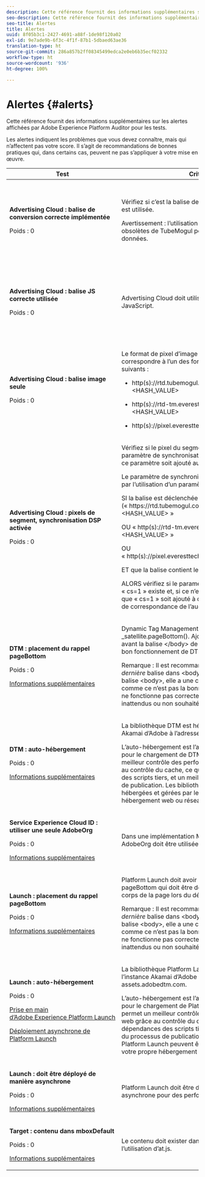 ```yaml
---
description: Cette référence fournit des informations supplémentaires sur les alertes affichées par Adobe Experience Platform Auditor pour les tests.
seo-description: Cette référence fournit des informations supplémentaires sur les alertes affichées par Adobe Experience Platform Auditor pour les tests.
seo-title: Alertes
title: Alertes
uuid: 8f05b3c1-2427-4691-a88f-1de98f120a02
exl-id: 9e7ade9b-6f3c-4f1f-87b1-5dbaed63ae36
translation-type: ht
source-git-commit: 286a857b2ff08345499edca2e0eb6b35ecf02332
workflow-type: ht
source-wordcount: '936'
ht-degree: 100%

---
```


# Alertes {#alerts}

Cette référence fournit des informations supplémentaires sur les alertes affichées par Adobe Experience Platform Auditor pour les tests.

Les alertes indiquent les problèmes que vous devez connaître, mais qui n’affectent pas votre score. Il s’agit de recommandations de bonnes pratiques qui, dans certains cas, peuvent ne pas s’appliquer à votre mise en œuvre.

<table id="table_031432C9BB804A6F90E7FF572739E169"> 
 <thead> 
  <tr> 
   <th colname="col1" class="entry"> Test </th> 
   <th colname="col2" class="entry"> Critères </th> 
   <th colname="col3" class="entry"> Recommandation </th> 
  </tr>
 </thead>
 <tbody> 
  <tr> 
   <td colname="col1"> 
    <!--
      1.0.1 
    --> <p><b>Advertising Cloud : balise de conversion correcte implémentée</b> </p> <p>Poids : 0 </p> </td> 
   <td colname="col2"> <p>Vérifiez si c’est la balise de conversion appropriée qui est utilisée. </p> <p> <p>Avertissement : l’utilisation des balises de conversion obsolètes de TubeMogul peut entraîner une perte de données. </p> </p> </td> 
   <td colname="col3"> <p>Mettez à niveau vos pixels de conversion vers les nouvelles balises de conversion image seule Advertising Cloud. </p> <p>Cela peut être réalisé facilement avec l’extension Advertising Cloud pour Adobe Experience Platform Launch. </p> </td> 
  </tr> 
  <tr> 
   <td colname="col1"> 
    <!--
      1.0.1 
    --> <p><b>Advertising Cloud : balise JS correcte utilisée</b> </p> <p>Poids : 0 </p> </td> 
   <td colname="col2"> <p>Advertising Cloud doit utiliser les dernières balises JavaScript. </p> </td> 
   <td colname="col3"> <p>Mettez à niveau votre JavaScript Advertising Cloud vers la dernière version. L’utilisation de versions JavaScript obsolètes peut entraîner la perte de fonctionnalités. </p> <p>Pour ce faire, utilisez l’extension Advertising Cloud pour Platform Launch. </p> </td> 
  </tr> 
  <tr> 
   <td colname="col1"> 
    <!--
      1.0.1 
    --> <p><b>Advertising Cloud : balise image seule</b> </p> <p>Poids : 0 </p> </td> 
   <td colname="col2"> <p>Le format de pixel d’image Advertising Cloud doit correspondre à l’un des formats recommandés suivants : </p> <p> 
     <ul id="ul_D85BE9C8A8654DE890E1A814E3573D86"> 
      <li id="li_E2AEDD76AC7044E8AD6AE8375858D198"> <p><span class="codeph">http(s)://rtd.tubemogul.com/upi/?sid=&lt;HASH_VALUE&gt;</span> </p> </li> 
      <li id="li_1EEFA03516BF445294B5EC5DED891758"> <p><span class="codeph">http(s)://rtd-tm.everesttech.net/upi/?sid=&lt;HASH_VALUE&gt;</span> </p> </li> 
      <li id="li_F72206B142214217BDD34356D2F3D8AD"> <p><span class="codeph">http(s)://pixel.everesttech.net/px2/&lt;NUMERIC_ID&gt;?</span> </p> </li> 
     </ul> </p> </td> 
   <td colname="col3"> <p>Mettez à niveau vos pixels Advertising Cloud vers les nouvelles balises image seule Advertising Cloud, afin de complètement tirer parti de la fonctionnalité d’Advertising Cloud. </p> <p>Cela peut être réalisé facilement avec l’extension Advertising Cloud pour Platform Launch. </p> </td> 
  </tr> 
  <tr> 
   <td colname="col1"> 
    <!--
      1.0.1 
    --> <p><b>Advertising Cloud : pixels de segment, synchronisation DSP activée</b> </p> <p>Poids : 0 </p> </td> 
   <td colname="col2"> <p>Vérifiez si le pixel du segment TubeMogul contient un paramètre de synchronisation DSP, et demandez que ce paramètre soit ajouté au pixel. </p> <p>Le paramètre de synchronisation DSP est déterminé par l’utilisation d’un paramètre de chaîne de requête. </p> <p>SI la balise est déclenchée sur<span class="codeph"> (« https://rtd.tubemogul.com/upi/?sid=&lt;HASH_VALUE&gt; »</span> </p> <p> OU <span class="codeph"> « http(s)://rtd-tm.everesttech.net/upi/?sid=&lt;HASH_VALUE&gt; »</span> </p> <p> OU <span class="codeph"> « http(s)://pixel.everesttech.net/px2/&lt;NUMERIC_ID&gt;? »</span> </p> <p>ET que la balise contient le paramètre d’URL <span class="codeph"> « sid= »)</span> </p> <p>ALORS vérifiez si le paramètre d’URL <span class="codeph"> « cs=0 »</span> ou<span class="codeph"> « cs=1 »</span> existe et, si ce n’est pas le cas, veillez à ce que <span class="codeph">« cs=1 »</span> soit ajouté à ces pixels afin que les taux de correspondance de l’audience puissent s’améliorer. </p> </td> 
   <td colname="col3"> <p> Ajoutez le paramètre d’URL <span class="codeph"> « cs=1 »</span> à vos pixels Advertising Cloud afin que la synchronisation DSP puisse se produire, ce qui augmente les taux de correspondance d’audience. </p> <p>Cela peut être réalisé très facilement avec l’extension Advertising Cloud pour Platform Launch. </p> </td> 
  </tr> 
  <tr> 
   <td colname="col1"> 
    <!--
      CAce6db25bc8c443409f0fcc5ac9d622c3 
    --> <p><b>DTM : placement du rappel pageBottom</b> </p> <p>Poids : 0 </p> <p><a href="https://docs.adobe.com/content/help/fr-FR/dtm/using/client-side/t-add-header-fooder-code.html" format="html" scope="external"> Informations supplémentaires</a> </p> 
    <!--
      TEa9df69942f404055a64262889c8b21d3 
    --> </td> 
   <td colname="col2"> <p>Dynamic Tag Management requiert la fonction <span class="codeph">_satellite.pageBottom()</span>. Ajoutez le script intégré juste avant la balise <span class="codeph">&lt;/body&gt;</span> de fermeture afin d’assurer le bon fonctionnement de DTM. </p> <p> <p>Remarque : Il est recommandé que la balise soit la <i>dernière</i> balise dans <span class="codeph"> &lt;body&gt;</span>. Si elle se trouve dans la balise <span class="codeph"> &lt;body&gt;</span>, elle a une chance de fonctionner ; mais comme ce n’est pas la bonne pratique, il se peut qu’elle ne fonctionne pas correctement, ou avec des résultats inattendus ou non souhaités. </p> </p> </td> 
   <td colname="col3"> <p>Ajoutez le script intégré juste avant la balise <span class="codeph">&lt;/body&gt;</span> de fermeture afin d’assurer le bon fonctionnement de DTM. </p> </td> 
  </tr> 
  <tr> 
   <td colname="col1"> 
    <!--
      1.0.1 
    --> <p><b>DTM : auto-hébergement</b> </p> <p>Poids : 0 </p> <p><a href="https://docs.adobe.com/content/help/fr-FR/dtm/using/client-side/client-side-information.html" format="html" scope="external"> Informations supplémentaires</a> </p> </td> 
   <td colname="col2"> <p> La bibliothèque DTM est hébergée sur l’instance Akamai d’Adobe à l’adresse <span class="filepath">assets.adobedtm.com</span>. </p> <p> L’auto-hébergement est l’approche recommandée pour le chargement de DTM, car cela permet un meilleur contrôle des performances du site web grâce au contrôle du cache, ce qui réduit les dépendances à des scripts tiers, et un meilleur contrôle du processus de publication. Les bibliothèques DTM peuvent être hébergées et gérées par le biais de votre propre hébergement web ou réseau de diffusion de contenu. </p> </td> 
   <td colname="col3"> <p>L’auto-hébergement est l’approche recommandée pour le chargement de DTM sur une page. Bien que l’hébergement de DTM par le biais du réseau de diffusion de contenu Akamai fonctionne dans la plupart des cas, l’auto-hébergement améliore les performances des pages. </p> </td> 
  </tr> 
  <tr> 
   <td colname="col1"> 
    <!--
      1.0.1 
    --> <p><b> Service Experience Cloud ID : utiliser une seule AdobeOrg</b> </p> <p>Poids : 0 </p> <p><a href="https://docs.adobe.com/content/help/fr-FR/id-service/using/intro/id-request.html" format="html" scope="external"> Informations supplémentaires</a> </p> </td> 
   <td colname="col2"> <p>Dans une implémentation MCID normale, une seule AdobeOrg doit être utilisée. </p> </td> 
   <td colname="col3"> <p>Vérifiez que plusieurs identifiants AdobeOrg existent pour cette implémentation. </p> </td> 
  </tr> 
  <tr> 
   <td colname="col1"> 
    <!--
      1.0.5 
    --> <p><b>Launch : placement du rappel pageBottom</b> </p> <p>Poids : 0 </p> <p><a href="https://docs.adobe.com/content/help/fr-FR/launch/using/intro/get-started/quick-start.html" format="https" scope="external"> Informations supplémentaires</a> </p> 
    <!--
      TE48c499b022f545c5bccc6f8bde169685 
    --> </td> 
   <td colname="col2"> <p>Platform Launch doit avoir une fonction de rappel <span class="codeph">pageBottom</span> qui doit être définie en dernier dans le corps de la page lors du déploiement synchrone. </p> <p> <p>Remarque : Il est recommandé que la balise soit la <i>dernière</i> balise dans <span class="codeph"> &lt;body&gt;</span>. Si elle se trouve dans la balise <span class="codeph"> &lt;body&gt;</span>, elle a une chance de fonctionner ; mais comme ce n’est pas la bonne pratique, il se peut qu’elle ne fonctionne pas correctement, ou avec des résultats inattendus ou non souhaités. </p> </p> </td> 
   <td colname="col3"> <p>Platform Launch requiert la fonction <span class="codeph"> _satellite.pageBottom()</span> pour les déploiements synchrones. Ajoutez le script intégré juste avant la balise <span class="codeph">&lt;/body&gt;</span> de fermeture afin d’assurer le bon fonctionnement de Platform Launch. </p> </td> 
  </tr> 
  <tr> 
   <td colname="col1"> 
    <!--
      1.0.1 
    --> <p><b>Launch : auto-hébergement</b> </p> <p>Poids : 0 </p> <p><a href="https://docs.adobe.com/content/help/fr-FR/launch/using/intro/get-started/quick-start.html" format="https" scope="external"> Prise en main d’Adobe Experience Platform Launch</a> </p> <p><a href="https://docs.adobe.com/content/help/fr-FR/launch/using/reference/client-side-info/asynchronous-deployment.html" format="https" scope="external"> Déploiement asynchrone de Platform Launch</a> </p> </td> 
   <td colname="col2"> <p>La bibliothèque Platform Launch est hébergée sur l’instance Akamai d’Adobe à l’adresse <span class="filepath">assets.adobedtm.com</span>. </p> <p>L’auto-hébergement est l’approche recommandée pour le chargement de Platform Launch, car elle permet un meilleur contrôle des performances du site web grâce au contrôle du cache, la réduction des dépendances des scripts tiers et un meilleur contrôle du processus de publication. Les bibliothèques Platform Launch peuvent être hébergées et gérées via votre propre hébergement web ou CDN. </p> </td> 
   <td colname="col3"> <p>Bien que l’hébergement de Platform Launch par le biais du réseau de diffusion de contenu Akamai fonctionne dans la plupart des cas, il est recommandé de mettre en œuvre l’auto-hébergement comme première étape pour améliorer les performances des pages. </p> </td> 
  </tr> 
  <tr> 
   <td colname="col1"> 
    <!--
      1.0.1 
    --> <p><b>Launch : doit être déployé de manière asynchrone</b> </p> <p>Poids : 0 </p> <p><a href="https://docs.adobe.com/content/help/fr-FR/launch/using/intro/get-started/quick-start.html" format="https" scope="external"> Informations supplémentaires</a> </p> </td> 
   <td colname="col2"> <p>Platform Launch doit être déployé de manière asynchrone pour des performances optimales. </p> </td> 
   <td colname="col3"> <p>Incluez le paramètre « async » dans le script intégré pour garantir un fonctionnement asynchrone correct de Platform Launch. </p> </td> 
  </tr> 
  <tr> 
   <td colname="col1"> 
    <!--
      1.0.1 
    --> <p><b> Target : contenu dans mboxDefault</b> </p> <p>Poids : 0 </p> <p><a href="https://docs.adobe.com/content/help/fr-FR/target/using/implement-target/implementing-target.html" format="html" scope="external"> Informations supplémentaires</a> </p> </td> 
   <td colname="col2"> <p> Le contenu doit exister dans mboxDefault lors de l’utilisation d’at.js. </p> </td> 
   <td colname="col3"> <p>Vérifiez que le contenu est disponible. </p> </td> 
  </tr> 
 </tbody> 
</table>
